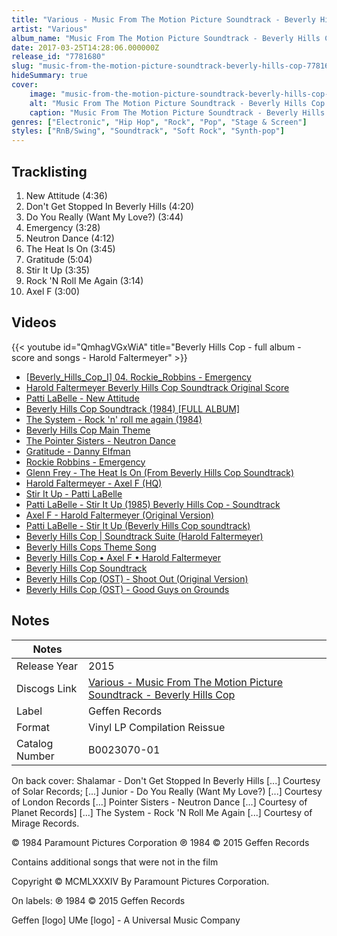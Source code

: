 ```yaml
---
title: "Various - Music From The Motion Picture Soundtrack - Beverly Hills Cop"
artist: "Various"
album_name: "Music From The Motion Picture Soundtrack - Beverly Hills Cop"
date: 2017-03-25T14:28:06.000000Z
release_id: "7781680"
slug: "music-from-the-motion-picture-soundtrack-beverly-hills-cop-7781680"
hideSummary: true
cover:
    image: "music-from-the-motion-picture-soundtrack-beverly-hills-cop-7781680.jpg"
    alt: "Music From The Motion Picture Soundtrack - Beverly Hills Cop by Various"
    caption: "Music From The Motion Picture Soundtrack - Beverly Hills Cop by Various"
genres: ["Electronic", "Hip Hop", "Rock", "Pop", "Stage & Screen"]
styles: ["RnB/Swing", "Soundtrack", "Soft Rock", "Synth-pop"]
---
```


## Tracklisting
1. New Attitude (4:36)
2. Don't Get Stopped In Beverly Hills (4:20)
3. Do You Really (Want My Love?) (3:44)
4. Emergency (3:28)
5. Neutron Dance (4:12)
6. The Heat Is On (3:45)
7. Gratitude (5:04)
8. Stir It Up (3:35)
9. Rock 'N Roll Me Again (3:14)
10. Axel F (3:00)




## Videos
{{< youtube id="QmhagVGxWiA" title="Beverly Hills Cop - full album - score and songs - Harold Faltermeyer" >}}
- [[Beverly_Hills_Cop_I] 04. Rockie_Robbins - Emergency](https://www.youtube.com/watch?v=y3tgHsx3wiQ)
- [Harold Faltermeyer   Beverly Hills Cop Soundtrack Original Score‏](https://www.youtube.com/watch?v=XJ5Brj-eMlA)
- [Patti LaBelle - New Attitude](https://www.youtube.com/watch?v=QWfZ5SZZ4xE)
- [Beverly Hills Cop Soundtrack (1984) [FULL ALBUM]](https://www.youtube.com/watch?v=5yT2tAVvLW8)
- [The System - Rock 'n' roll me again (1984)](https://www.youtube.com/watch?v=_dxTJZLRg1c)
- [Beverly Hills Cop Main Theme](https://www.youtube.com/watch?v=V4kWpi2HnPU)
- [The Pointer Sisters - Neutron Dance](https://www.youtube.com/watch?v=i-jdhorGtQI)
- [Gratitude - Danny Elfman](https://www.youtube.com/watch?v=6nzlbR2ZuU0)
- [Rockie Robbins - Emergency](https://www.youtube.com/watch?v=Dfy7A-pK6NE)
- [Glenn Frey - The Heat Is On (From Beverly Hills Cop Soundtrack)](https://www.youtube.com/watch?v=uZD8HKVKneI)
- [Harold Faltermeyer - Axel F (HQ)](https://www.youtube.com/watch?v=BxcgnNNAOy0)
- [Stir It Up - Patti LaBelle](https://www.youtube.com/watch?v=4ELcA-GdPCE)
- [Patti LaBelle - Stir It Up (1985) Beverly Hills﻿ Cop - Soundtrack](https://www.youtube.com/watch?v=xtOoeDPc9uI)
- [Axel F - Harold Faltermeyer (Original Version)](https://www.youtube.com/watch?v=dASqLXiuomY)
- [Patti LaBelle - Stir It Up (Beverly Hills Cop soundtrack)](https://www.youtube.com/watch?v=6_mhFuIPFMs)
- [Beverly Hills Cop | Soundtrack Suite (Harold Faltermeyer)](https://www.youtube.com/watch?v=zFCYFuQXZPU)
- [Beverly Hills Cops Theme Song](https://www.youtube.com/watch?v=8tl6jCElujI)
- [Beverly Hills Cop • Axel F • Harold Faltermeyer](https://www.youtube.com/watch?v=rmySknC9fuQ)
- [Beverly Hills Cop Soundtrack](https://www.youtube.com/watch?v=N_zI7V_owaM)
- [Beverly Hills Cop (OST) - Shoot Out (Original Version)](https://www.youtube.com/watch?v=cI3BVNKUdpk)
- [Beverly Hills Cop (OST) - Good Guys on Grounds](https://www.youtube.com/watch?v=3ywO3YmrGxg)

## Notes
| Notes          |             |
| ---------------| ----------- |
| Release Year   | 2015 |
| Discogs Link   | [Various - Music From The Motion Picture Soundtrack - Beverly Hills Cop](https://www.discogs.com/release/7781680-Various-Music-From-The-Motion-Picture-Soundtrack-Beverly-Hills-Cop) |
| Label          | Geffen Records |
| Format         | Vinyl LP Compilation Reissue |
| Catalog Number | B0023070-01 |

On back cover: 
Shalamar - Don't Get Stopped In Beverly Hills [...] Courtesy of Solar Records; [...] Junior - Do You Really (Want My Love?) [...] Courtesy of London Records [...] Pointer Sisters - Neutron Dance [...] Courtesy of Planet Records] [...] The System - Rock 'N Roll Me Again [...] Courtesy of Mirage Records.

© 1984 Paramount Pictures Corporation
℗ 1984 © 2015 Geffen Records

Contains additional songs that were not in the film

Copyright © MCMLXXXIV By Paramount Pictures Corporation. 

On labels: 
℗ 1984 © 2015 Geffen Records

Geffen [logo] UMe [logo] - A Universal Music Company


